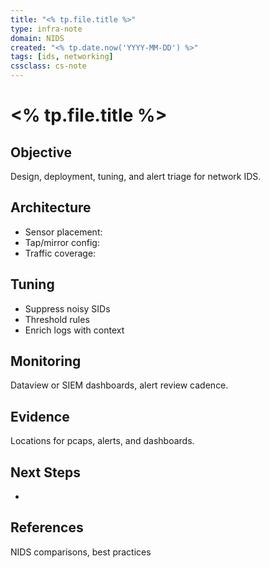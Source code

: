 ```yaml
---
title: "<% tp.file.title %>"
type: infra-note
domain: NIDS
created: "<% tp.date.now('YYYY-MM-DD') %>"
tags: [ids, networking]
cssclass: cs-note
---
```


# <% tp.file.title %>

## Objective
Design, deployment, tuning, and alert triage for network IDS.

## Architecture
- Sensor placement:  
- Tap/mirror config:  
- Traffic coverage:  

## Tuning
- Suppress noisy SIDs  
- Threshold rules  
- Enrich logs with context

## Monitoring
Dataview or SIEM dashboards, alert review cadence.

## Evidence
Locations for pcaps, alerts, and dashboards.

## Next Steps
- 

## References
NIDS comparisons, best practices

